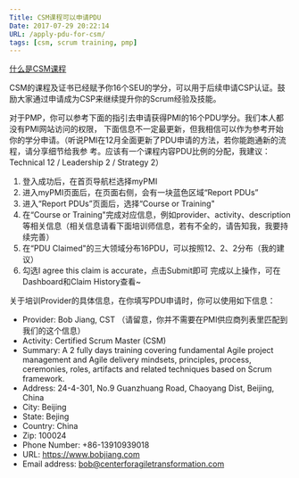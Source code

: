 ```yaml
---
Title: CSM课程可以申请PDU
Date: 2017-07-29 20:22:14
URL: /apply-pdu-for-csm/
tags: [csm, scrum training, pmp]
---
```


[什么是CSM课程](/what-is-csm)

CSM的课程及证书已经赋予你16个SEU的学分，可以用于后续申请CSP认证。鼓励大家通过申请成为CSP来继续提升你的Scrum经验及技能。

对于PMP，你可以参考下面的指引去申请获得PMI的16个PDU学分。我们本人都没有PMI网站访问的权限，
下面信息不一定最更新，但我相信可以作为参考开始你的学分申请。（听说PMI在12月全面更新了PDU申请的方法，若你能跑通新的流程，请分享细节给我参 考。应该有一个课程内容PDU比例的分配，我建议：Technical 12 / Leadership 2 / Strategy 2）

1. 登入成功后，在首页导航栏选择myPMI
2. 进入myPMI页面后，在页面右侧，会有一块蓝色区域“Report PDUs”
3. 进入“Report PDUs”页面后，选择“Course or Training"
4. 在“Course or Training"完成对应信息，例如provider、activity、description等相关信息（相关信息请看下面培训师信息，若有不全的，请告知我，我要持续完善）
5. 在“PDU Claimed"的三大领域分布16PDU，可以按照12、2、2分布（我的建议）
6. 勾选I agree this claim is accurate，点击Submit即可
完成以上操作，可在Dashboard和Claim History查看~

关于培训Provider的具体信息，在你填写PDU申请时，你可以使用如下信息：

- Provider:   Bob Jiang, CST  （请留意，你并不需要在PMI供应商列表里匹配到我们的这个信息）
- Activity:   Certified Scrum Master (CSM)
- Summary:  A 2 fully days training covering fundamental Agile project management and Agile delivery mindsets, principles, process, ceremonies, roles, artifacts and related techniques based on Scrum framework.  
- Address:  24-4-301, No.9 Guanzhuang Road, Chaoyang Dist, Beijing, China
- City:        Beijing
- State:      Bejing
- Country:  China
- Zip:         100024
- Phone Number: +86-13910939018
- URL:     https://www.bobjiang.com 
- Email address:    bob@centerforagiletransformation.com
